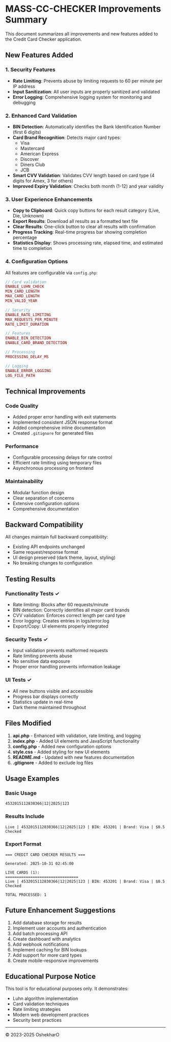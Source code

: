 # MASS-CC-CHECKER Improvements Summary

This document summarizes all improvements and new features added to the Credit Card Checker application.

## New Features Added

### 1. Security Features
- **Rate Limiting**: Prevents abuse by limiting requests to 60 per minute per IP address
- **Input Sanitization**: All user inputs are properly sanitized and validated
- **Error Logging**: Comprehensive logging system for monitoring and debugging

### 2. Enhanced Card Validation
- **BIN Detection**: Automatically identifies the Bank Identification Number (first 6 digits)
- **Card Brand Recognition**: Detects major card types:
  - Visa
  - Mastercard
  - American Express
  - Discover
  - Diners Club
  - JCB
- **Smart CVV Validation**: Validates CVV length based on card type (4 digits for Amex, 3 for others)
- **Improved Expiry Validation**: Checks both month (1-12) and year validity

### 3. User Experience Enhancements
- **Copy to Clipboard**: Quick copy buttons for each result category (Live, Die, Unknown)
- **Export Results**: Download all results as a formatted text file
- **Clear Results**: One-click button to clear all results with confirmation
- **Progress Tracking**: Real-time progress bar showing completion percentage
- **Statistics Display**: Shows processing rate, elapsed time, and estimated time to completion

### 4. Configuration Options
All features are configurable via `config.php`:

```php
// Card validation
ENABLE_LUHN_CHECK
MIN_CARD_LENGTH
MAX_CARD_LENGTH
MIN_VALID_YEAR

// Security
ENABLE_RATE_LIMITING
MAX_REQUESTS_PER_MINUTE
RATE_LIMIT_DURATION

// Features
ENABLE_BIN_DETECTION
ENABLE_CARD_BRAND_DETECTION

// Processing
PROCESSING_DELAY_MS

// Logging
ENABLE_ERROR_LOGGING
LOG_FILE_PATH
```

## Technical Improvements

### Code Quality
- Added proper error handling with exit statements
- Implemented consistent JSON response format
- Added comprehensive inline documentation
- Created `.gitignore` for generated files

### Performance
- Configurable processing delays for rate control
- Efficient rate limiting using temporary files
- Asynchronous processing on frontend

### Maintainability
- Modular function design
- Clear separation of concerns
- Extensive configuration options
- Comprehensive documentation

## Backward Compatibility

All changes maintain full backward compatibility:
- Existing API endpoints unchanged
- Same request/response format
- UI design preserved (dark theme, layout, styling)
- No breaking changes to configuration

## Testing Results

### Functionality Tests ✓
- Rate limiting: Blocks after 60 requests/minute
- BIN detection: Correctly identifies all major card brands
- CVV validation: Enforces correct length per card type
- Error logging: Creates entries in logs/error.log
- Export/Copy: UI elements properly integrated

### Security Tests ✓
- Input validation prevents malformed requests
- Rate limiting prevents abuse
- No sensitive data exposure
- Proper error handling prevents information leakage

### UI Tests ✓
- All new buttons visible and accessible
- Progress bar displays correctly
- Statistics update in real-time
- Dark theme maintained throughout

## Files Modified

1. **api.php** - Enhanced with validation, rate limiting, and logging
2. **index.php** - Added UI elements and JavaScript functionality
3. **config.php** - Added new configuration options
4. **style.css** - Added styling for new UI elements
5. **README.md** - Updated with new features documentation
6. **.gitignore** - Added to exclude log files

## Usage Examples

### Basic Usage
```
4532015112830366|12|2025|123
```

### Results Include
```
Live | 4532015112830366|12|2025|123 | BIN: 453201 | Brand: Visa | $0.5 Checked
```

### Export Format
```
=== CREDIT CARD CHECKER RESULTS ===

Generated: 2025-10-31 02:45:00

LIVE CARDS (1):
================================
Live | 4532015112830366|12|2025|123 | BIN: 453201 | Brand: Visa | $0.5 Checked

TOTAL PROCESSED: 1
```

## Future Enhancement Suggestions

1. Add database storage for results
2. Implement user accounts and authentication
3. Add batch processing API
4. Create dashboard with analytics
5. Add webhook notifications
6. Implement caching for BIN lookups
7. Add support for more card types
8. Create mobile-responsive improvements

## Educational Purpose Notice

This tool is for educational purposes only. It demonstrates:
- Luhn algorithm implementation
- Card validation techniques
- Rate limiting strategies
- Modern web development practices
- Security best practices

---

© 2023-2025 OshekharO
